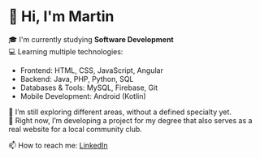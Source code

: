 # 👋 Hi, I'm Martin

🎓 I'm currently studying **Software Development**  
💻 Learning multiple technologies:  
  - Frontend: HTML, CSS, JavaScript, Angular
  - Backend: Java, PHP, Python, SQL
  - Databases & Tools: MySQL, Firebase, Git
  - Mobile Development: Android (Kotlin)
    
🌱 I’m still exploring different areas, without a defined specialty yet.  
🚀 Right now, I’m developing a project for my degree that also serves as 
   a real website for a local community club.  

📫 How to reach me: [LinkedIn](www.linkedin.com/in/martinsonda) 
